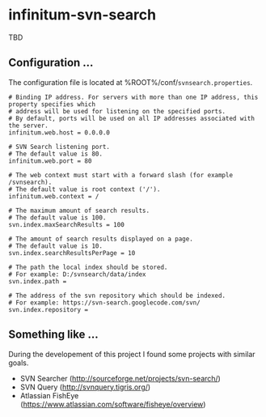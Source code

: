 # infinitum-svn-search

TBD

Configuration ...
------------------

The configuration file is located at %ROOT%/conf/`svnsearch.properties`.

    # Binding IP address. For servers with more than one IP address, this property specifies which
    # address will be used for listening on the specified ports.
    # By default, ports will be used on all IP addresses associated with the server.
    infinitum.web.host = 0.0.0.0
  
    # SVN Search listening port.
    # The default value is 80.
    infinitum.web.port = 80
  
    # The web context must start with a forward slash (for example /svnsearch).
    # The default value is root context ('/'). 
    infinitum.web.context = /
  
    # The maximum amount of search results.
    # The default value is 100.
    svn.index.maxSearchResults = 100
  
    # The amount of search results displayed on a page.
    # The default value is 10.
    svn.index.searchResultsPerPage = 10

    # The path the local index should be stored.
    # For example: D:/svnsearch/data/index
    svn.index.path = 

    # The address of the svn repository which should be indexed.
    # For example: https://svn-search.googlecode.com/svn/
    svn.index.repository = 

Something like ...
------------------
During the developement of this project I found some projects with similar goals.
* SVN Searcher (http://sourceforge.net/projects/svn-search/)
* SVN Query (http://svnquery.tigris.org/)
* Atlassian FishEye (https://www.atlassian.com/software/fisheye/overview)
